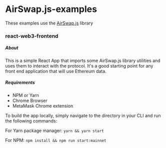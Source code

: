 # AirSwap.js-examples

These examples use the [AirSwap.js](https://github.com/airswap/airswap.js) library

### react-web3-frontend

##### About

This is a simple React App that imports some AirSwap.js library utilities and uses them to interact with the protocol. It's a good starting point for any front end application that will use Ethereum data.

##### Requirements

- NPM or Yarn
- Chrome Browser
- MetaMask Chrome extension

To build the app locally, simply navigate to the directory in your CLI and run the following commands:

For Yarn package manager:
`yarn && yarn start`

For NPM:
`npm install && npm run start:mainnet`
